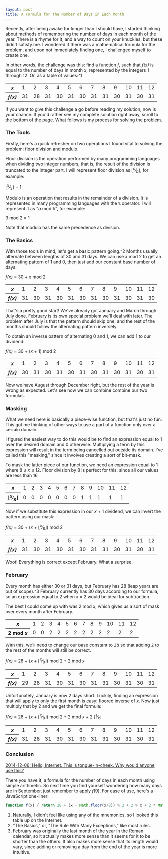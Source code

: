 ```yaml
---
layout: post
title: A Formula for the Number of Days in Each Month
---
```


Recently, after being awake for longer than I should have, I started
thinking about methods of remembering the number of days in each month
of the year. There is a rhyme for it, and a way to count on your
knuckles, but these didn't satisfy me. I wondered if there was a
mathematical formula for the problem, and upon not immediately finding
one, I challenged myself to create one.

In other words, the challenge was this: find a function <var>f</var>, such that
<var>f(x)</var> is equal to the number of days in month <var>x</var>,
represented by the integers 1 through 12. Or, as a table of values:^1

<table class="tov">
  <tr>
    <th><i>x</i></th>
    <td>1</td> <td>2</td> <td>3</td> <td>4</td> <td>5</td> <td>6</td>
    <td>7</td> <td>8</td> <td>9</td> <td>10</td> <td>11</td> <td>12</td>
  </tr>
  <tr>
    <th><i>f(x)</i></th>
    <td>31</td> <td>28</td> <td>31</td> <td>30</td> <td>31</td> <td>30</td>
    <td>31</td> <td>31</td> <td>30</td> <td>31</td> <td>30</td> <td>31</td>
  </tr>
</table>

If you want to give this challenge a go before reading my solution, now
is your chance. If you'd rather see my complete solution right away,
scroll to the bottom of the page. What follows is my process for solving
the problem.

### The Tools

Firstly, here's a quick refresher on two operations I found vital to
solving the problem: floor division and modulo.

Floor division is the operation performed by many programming languages when
dividing two integer numbers, that is, the result of the division is truncated
to the integer part. I will represent floor division as
&lfloor;<sup><var>a</var></sup>&frasl;<sub><var>b</var></sub>&rfloor;, for
example:

<p class="formula">
  &lfloor;<sup>5</sup>&frasl;<sub>3</sub>&rfloor; = 1
</p>

Modulo is an operation that results in the remainder of a division. It
is represented in many programming languages with the `%` operator. I
will represent it as "<var>a</var> mod <var>b</var>",
for example:

<p class="formula">
  3 mod 2 = 1
</p>

Note that modulo has the same precedence as division.

### The Basics

With those tools in mind, let's get a basic pattern going.^2 Months usually
alternate between lengths of 30 and 31 days. We can use <var>x</var> mod 2 to
get an alternating pattern of 1 and 0, then just add our constant base number
of days:

<p class="formula">
  <var>f(x)</var> = 30 + <var>x</var> mod 2
</p>

<table class="tov">
  <tr>
    <th><i>x</i></th>
    <td>1</td> <td>2</td> <td>3</td> <td>4</td> <td>5</td> <td>6</td>
    <td>7</td> <td>8</td> <td>9</td> <td>10</td> <td>11</td> <td>12</td>
  </tr>
  <tr>
    <th><i>f(x)</i></th>
    <td class="y">31</td> <td class="n">30</td>
    <td class="y">31</td> <td class="y">30</td>
    <td class="y">31</td> <td class="y">30</td>
    <td class="y">31</td> <td class="n">30</td>
    <td class="n">31</td> <td class="n">30</td>
    <td class="n">31</td> <td class="n">30</td>
  </tr>
</table>

That's a pretty good start! We've already got January and March through
July done. February is its own special problem we'll deal with later.
The problem after July is that the pattern should skip one, and the rest
of the months should follow the alternating pattern inversely.

To obtain an inverse pattern of alternating 0 and 1, we can add 1 to our
dividend:

<p class="formula">
  <var>f(x)</var> = 30 + (<var>x</var> + 1) mod 2
</p>

<table class="tov">
  <tr>
    <th><i>x</i></th>
    <td>1</td> <td>2</td> <td>3</td> <td>4</td> <td>5</td> <td>6</td>
    <td>7</td> <td>8</td> <td>9</td> <td>10</td> <td>11</td> <td>12</td>
  </tr>
  <tr>
    <th><i>f(x)</i></th>
    <td class="n">30</td> <td class="n">31</td>
    <td class="n">30</td> <td class="n">31</td>
    <td class="n">30</td> <td class="n">31</td>
    <td class="n">30</td> <td class="y">31</td>
    <td class="y">30</td> <td class="y">31</td>
    <td class="y">30</td> <td class="y">31</td>
  </tr>
</table>

Now we have August through December right, but the rest of the year is
wrong as expected. Let's see how we can combine combine our two
formulas.

### Masking

What we need here is basically a piece-wise function, but that's just no
fun. This got me thinking of other ways to use a part of a function only
over a certain domain.

I figured the easiest way to do this would be to find an expression
equal to 1 over the desired domain and 0 otherwise. Multiplying a term
by this expression will result in the term being cancelled out outside
its domain. I've called this "masking," since it involves creating a
sort of bit-mask.

To mask the latter piece of our function, we need an expression equal to
1 where 8 &le; <var>x</var> &le; 12. Floor
division by 8 is perfect for this, since all our values are less than
16.

<table class="tov">
    <tr>
      <th><i>x</i></th>
      <td>1</td> <td>2</td> <td>3</td> <td>4</td> <td>5</td> <td>6</td>
      <td>7</td> <td>8</td> <td>9</td> <td>10</td> <td>11</td> <td>12</td>
    </tr>
    <tr>
      <th>&lfloor;<sup><i>x</i></sup>&frasl;<sub>8</sub>&rfloor;</th>
      <td>0</td> <td>0</td> <td>0</td> <td>0</td> <td>0</td> <td>0</td>
      <td>0</td> <td>1</td> <td>1</td> <td>1</td> <td>1</td> <td>1</td>
    </tr>
</table>

Now if we substitute this expression in our <var>x</var> + 1 dividend, we can
invert the pattern using our mask:

<p class="formula">
  <var>f(x)</var> = 30 + (<var>x</var> + &lfloor;<sup><var>x</var></sup>&frasl;<sub>8</sub>&rfloor;) mod 2
</p>

<table class="tov">
  <tr>
    <th><i>x</i></th>
    <td>1</td> <td>2</td> <td>3</td> <td>4</td> <td>5</td> <td>6</td>
    <td>7</td> <td>8</td> <td>9</td> <td>10</td> <td>11</td> <td>12</td>
  </tr>
  <tr>
    <th><i>f(x)</i></th>
    <td class="y">31</td> <td class="n">30</td>
    <td class="y">31</td> <td class="y">30</td>
    <td class="y">31</td> <td class="y">30</td>
    <td class="y">31</td> <td class="y">31</td>
    <td class="y">30</td> <td class="y">31</td>
    <td class="y">30</td> <td class="y">31</td>
  </tr>
</table>

Woot! Everything is correct except February. What a surprise.

### February

Every month has either 30 or 31 days, but February has 28 (leap years are out
of scope).^3 February currently has 30 days according to our formula, so an
expression equal to 2 when <var>x</var> = 2 would be ideal for subtraction.

The best I could come up with was 2 mod <var>x</var>, which gives us a sort of
mask over every month after February.

<table class="tov">
  <tr>
    <th><i>x</i></th>
    <td>1</td> <td>2</td> <td>3</td> <td>4</td> <td>5</td> <td>6</td>
    <td>7</td> <td>8</td> <td>9</td> <td>10</td> <td>11</td> <td>12</td>
  </tr>
  <tr>
    <th>2 mod <i>x</i></th>
    <td>0</td> <td>0</td> <td>2</td> <td>2</td> <td>2</td> <td>2</td>
    <td>2</td> <td>2</td> <td>2</td> <td>2</td> <td>2</td> <td>2</td>
  </tr>
</table>

With this, we'll need to change our base constant to 28 so that adding 2
to the rest of the months will still be correct.

<p class="formula">
  <var>f(x)</var> = 28 + (<var>x</var> + &lfloor;<sup><var>x</var></sup>&frasl;<sub>8</sub>&rfloor;) mod 2 + 2 mod <var>x</var>
</p>

<table class="tov">
  <tr>
    <th><i>x</i></th>
    <td>1</td> <td>2</td> <td>3</td> <td>4</td> <td>5</td> <td>6</td>
    <td>7</td> <td>8</td> <td>9</td> <td>10</td> <td>11</td> <td>12</td>
  </tr>
  <tr>
    <th><i>f(x)</i></th>
    <td class="n">29</td> <td class="y">28</td>
    <td class="y">31</td> <td class="y">30</td>
    <td class="y">31</td> <td class="y">30</td>
    <td class="y">31</td> <td class="y">31</td>
    <td class="y">30</td> <td class="y">31</td>
    <td class="y">30</td> <td class="y">31</td>
  </tr>
</table>

Unfortunately, January is now 2 days short. Luckily, finding an
expression that will apply to only the first month is easy: floored
inverse of <var>x</var>. Now just multiply that by 2 and we
get the final formula:

<p class="formula">
  <var>f(x)</var> = 28 + (<var>x</var> + &lfloor;<sup><var>x</var></sup>&frasl;<sub>8</sub>&rfloor;) mod 2 + 2 mod <var>x</var> + 2 &lfloor;<sup>1</sup>&frasl;<sub><var>x</var></sub>&rfloor;
</p>

<table class="tov">
  <tr>
    <th><i>x</i></th>
    <td>1</td> <td>2</td> <td>3</td> <td>4</td> <td>5</td> <td>6</td>
    <td>7</td> <td>8</td> <td>9</td> <td>10</td> <td>11</td> <td>12</td>
  </tr>
  <tr>
    <th><i>f(x)</i></th>
    <td class="y">31</td> <td class="y">28</td>
    <td class="y">31</td> <td class="y">30</td>
    <td class="y">31</td> <td class="y">30</td>
    <td class="y">31</td> <td class="y">31</td>
    <td class="y">30</td> <td class="y">31</td>
    <td class="y">30</td> <td class="y">31</td>
  </tr>
</table>

### Conclusion

<ins>
<time datetime="2014-12-06">2014-12-06</time>: Hello, Internet. This is
tongue-in-cheek. Why would anyone use this?
</ins>

There you have it, a formula for the number of days in each month using simple
arithmetic. So next time you find yourself wondering how many days are in
September, just remember to apply <var>f</var>(9). For ease of use, here's a
JavaScript one-liner:

```javascript
function f(x) { return 28 + (x + Math.floor(x/8)) % 2 + 2 % x + 2 * Math.floor(1/x); }
```

1. Naturally, I didn't feel like using any of the mnemonics, so I looked
   this table up on the Internet.
2. "The Basics," or, "The Rule With Many Exceptions," like most rules.
3. February was originally the last month of the year in the Roman
   calendar, so it actually makes more sense than it seems for it to be
   shorter than the others. It also makes more sense that its length
   would vary, since adding or removing a day from the end of the year
   is more intuitive.
